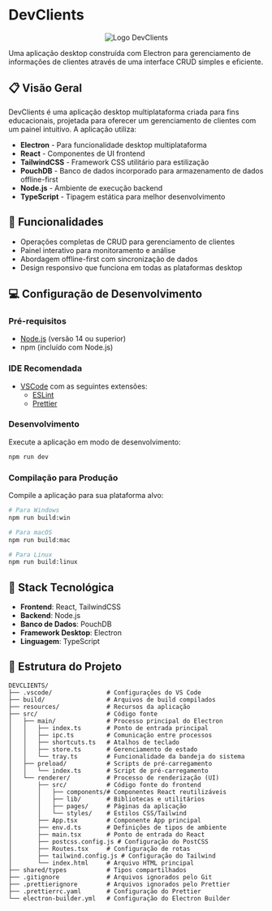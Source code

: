 # DevClients

<p align="center">
  <img src="/api/placeholder/200/200" alt="Logo DevClients" />
</p>

Uma aplicação desktop construída com Electron para gerenciamento de informações de clientes através de uma interface CRUD simples e eficiente.

## 📋 Visão Geral

DevClients é uma aplicação desktop multiplataforma criada para fins educacionais, projetada para oferecer um gerenciamento de clientes com um painel intuitivo. A aplicação utiliza:

- **Electron** - Para funcionalidade desktop multiplataforma
- **React** - Componentes de UI frontend
- **TailwindCSS** - Framework CSS utilitário para estilização
- **PouchDB** - Banco de dados incorporado para armazenamento de dados offline-first
- **Node.js** - Ambiente de execução backend
- **TypeScript** - Tipagem estática para melhor desenvolvimento

## 🚀 Funcionalidades

- Operações completas de CRUD para gerenciamento de clientes
- Painel interativo para monitoramento e análise
- Abordagem offline-first com sincronização de dados
- Design responsivo que funciona em todas as plataformas desktop

## 💻 Configuração de Desenvolvimento

### Pré-requisitos

- [Node.js](https://nodejs.org/) (versão 14 ou superior)
- npm (incluído com Node.js)

### IDE Recomendada

- [VSCode](https://code.visualstudio.com/) com as seguintes extensões:
  - [ESLint](https://marketplace.visualstudio.com/items?itemName=dbaeumer.vscode-eslint)
  - [Prettier](https://marketplace.visualstudio.com/items?itemName=esbenp.prettier-vscode)

### Desenvolvimento

Execute a aplicação em modo de desenvolvimento:

```bash
npm run dev
```

### Compilação para Produção

Compile a aplicação para sua plataforma alvo:

```bash
# Para Windows
npm run build:win

# Para macOS
npm run build:mac

# Para Linux
npm run build:linux
```

## 🧰 Stack Tecnológica

- **Frontend**: React, TailwindCSS
- **Backend**: Node.js
- **Banco de Dados**: PouchDB
- **Framework Desktop**: Electron
- **Linguagem**: TypeScript

## 📝 Estrutura do Projeto

```
DEVCLIENTS/
├── .vscode/               # Configurações do VS Code
├── build/                 # Arquivos de build compilados
├── resources/             # Recursos da aplicação
├── src/                   # Código fonte
│   ├── main/              # Processo principal do Electron
│   │   ├── index.ts       # Ponto de entrada principal
│   │   ├── ipc.ts         # Comunicação entre processos
│   │   ├── shortcuts.ts   # Atalhos de teclado
│   │   ├── store.ts       # Gerenciamento de estado
│   │   └── tray.ts        # Funcionalidade da bandeja do sistema
│   ├── preload/           # Scripts de pré-carregamento
│   │   └── index.ts       # Script de pré-carregamento
│   └── renderer/          # Processo de renderização (UI)
│       ├── src/           # Código fonte do frontend
│       │   ├── components/# Componentes React reutilizáveis
│       │   ├── lib/       # Bibliotecas e utilitários
│       │   ├── pages/     # Páginas da aplicação
│       │   └── styles/    # Estilos CSS/Tailwind
│       ├── App.tsx        # Componente App principal
│       ├── env.d.ts       # Definições de tipos de ambiente
│       ├── main.tsx       # Ponto de entrada do React
│       ├── postcss.config.js # Configuração do PostCSS
│       ├── Routes.tsx     # Configuração de rotas
│       ├── tailwind.config.js # Configuração do Tailwind
│       └── index.html     # Arquivo HTML principal
├── shared/types           # Tipos compartilhados
├── .gitignore             # Arquivos ignorados pelo Git
├── .prettierignore        # Arquivos ignorados pelo Prettier
├── .prettierrc.yaml       # Configuração do Prettier
└── electron-builder.yml   # Configuração do Electron Builder
```
